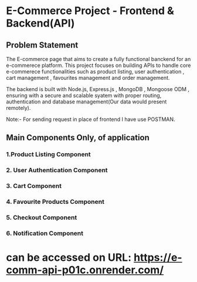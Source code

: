 # E-Commerce Project - Frontend & Backend(API)

## Problem Statement

The E-commerce page that aims to create a fully functional banckend for an e-commerece platform.
This project focuses on building APIs to handle core
e-commerece functionalities such as product listing, user authentication , cart management , favourites management and order management.

The backend is built with Node.js, Express.js , MongoDB , Mongoose ODM
, ensuring with a secure and scalable syatem with proper routing, authentication and database management(Our data would present remotely).

Note:- For sending request in place of frontend I have use POSTMAN.

## Main Components Only, of application

### 1.Product Listing Component

### 2. User Authentication Component

### 3. Cart Component

### 4. Favourite Products Component

### 5. Checkout Component

### 6. Notification Component

# can be accessed on URL: https://e-comm-api-p01c.onrender.com/
